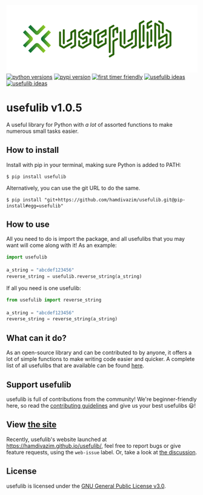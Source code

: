 <div align="center">
  <img src="https://github.com/hamdivazim/usefulib/raw/main/logo.png">
</div>
<a style="display:inline;" href="#"><img src="https://img.shields.io/badge/Python- >= 2.7 -blue?style=plastic.svg" alt="python versions" /></a>
<a style="display:inline;" href="https://pypi.org/project/usefulib/"><img src="https://img.shields.io/badge/pypi package- 1.0.5 -4DC71F?style=plastic.svg" alt="pypi version" /></a>
<a style="display:inline;" href="#"><img src="https://img.shields.io/badge/first timer-friendly-4DC71F?style=plastic.svg" alt="first timer friendly" /></a>
<a style="display:inline;" href="https://github.com/hamdivazim/usefulib/labels/usefulib-idea"><img src="https://img.shields.io/github/issues-raw/hamdivazim/usefulib/usefulib-idea?color=4DC71F&label=usefulib%20ideas" alt="usefulib ideas" /></a>
<a style="display:inline;" href="#"><img src="https://img.shields.io/badge/tests- all passing -4DC71F?style=plastic.svg" alt="usefulib ideas" /></a>



<h1>usefulib v1.0.5</h1>
A useful library for Python with <em>a lot</em> of assorted functions to make numerous small tasks easier.

## How to install
Install with pip in your terminal, making sure Python is added to PATH:
```
$ pip install usefulib
```
Alternatively, you can use the git URL to do the same.
```
$ pip install "git+https://github.com/hamdivazim/usefulib.git@pip-install#egg=usefulib"
```

## How to use
All you need to do is import the package, and all usefulibs that you may want will come along with it! As an example:
```python
import usefulib

a_string = "abcdef123456"
reverse_string = usefulib.reverse_string(a_string)
```
If all you need is one usefulib:
```python
from usefulib import reverse_string

a_string = "abcdef123456"
reverse_string = reverse_string(a_string)
```

## What can it do?
As an open-source library and can be contributed to by anyone, it offers a lot of simple functions to make writing code easier and quicker. A complete list of all usefulibs that are available can be found [here](https://github.com/hamdivazim/usefulib/blob/main/ALLFUNCTIONS.md).

## Support usefulib
usefulib is full of contributions from the community! We're beginner-friendly here, so read the [contributing guidelines](https://github.com/hamdivazim/usefulib/blob/main/CONTRIBUTING.md) and give us your best usefulibs 😃!

## View [the site](https://hamdivazim.github.io/usefulib/)
Recently, usefulib's website launched at https://hamdivazim.github.io/usefulib/, feel free to report bugs or give feature requests, using the `web-issue` label. Or, take a look at [the discussion](https://github.com/hamdivazim/usefulib/discussions/13).

## License
usefulib is licensed under the [GNU General Public License v3.0](https://github.com/hamdivazim/usefulib/blob/main/LICENSE).
